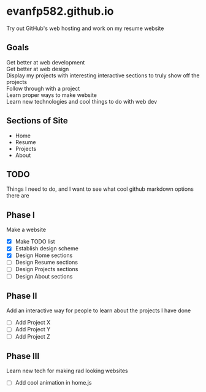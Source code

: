 # evanfp582.github.io
Try out GitHub's web hosting and work on my resume website

## Goals 
Get better at web development  
Get better at web design  
Display my projects with interesting interactive sections to truly show off the projects  
Follow through with a project  
Learn proper ways to make website  
Learn new technologies and cool things to do with web dev  

## Sections of Site
- Home  
- Resume
- Projects
- About

## TODO
Things I need to do, and I want to see what cool github markdown options there are

## Phase I
Make a website
- [x] Make TODO list
- [x] Establish design scheme
- [x] Design Home sections
- [ ] Design Resume sections
- [ ] Design Projects sections
- [ ] Design About sections

## Phase II
Add an interactive way for people to learn about the projects I have done 
- [ ] Add Project X
- [ ] Add Project Y
- [ ] Add Project Z

## Phase III
Learn new tech for making rad looking websites
- [ ] Add cool animation in home.js